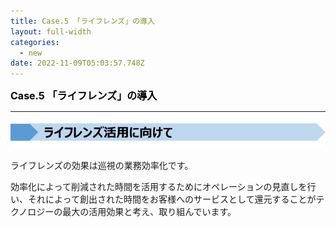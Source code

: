 ```yaml
---
title: Case.5 「ライフレンズ」の導入
layout: full-width
categories:
  - new
date: 2022-11-09T05:03:57.748Z
---
```

<p style="text-align: left;" data-mce-style="text-align: left;"><span style="font-size: 16px;" data-mce-style="font-size: 16px;"><strong><span style="color: #000000;" data-mce-style="color: #000000;">Case.5 「ライフレンズ」の導入</span></strong></span></p>

<div class="cc-m-all-content j-module j-hr" id="cc-m-all-content-12301221660" data-action="content" ng-non-bindable="">
                    <hr>
            </div>

![](/images/1628127694.png)

<p><span style="font-size: 14px;" data-mce-style="font-size: 14px;">ライフレンズの効果は巡視の業務効率化です。</span></p><p><span style="font-size: 14px;" data-mce-style="font-size: 14px;">効率化によって削減された時間を活用するためにオペレーションの見直しを行い、それによって創出された時間をお客様へのサービスとして還元することがテクノロジーの最大の活用効果と考え、取り組んでいます。</span></p></div>